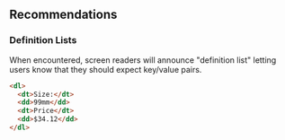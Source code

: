 ## Recommendations
### Definition Lists
When encountered, screen readers will announce "definition list" letting users know that they should expect key/value pairs. 
``` html
<dl>
  <dt>Size:</dt>
  <dd>99mm</dd>
  <dt>Price</dt>
  <dd>$34.12</dd>
</dl>
```